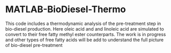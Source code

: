 # MATLAB-BioDiesel-Thermo


This code includes a thermodynamic analysis of the pre-treatment step in bio-diesel production.
Here oleic acid and and linoleic acid are simulated to convert to their free fatty methyl 
ester counterparts. The work is in progress and other types of free fatty acids will be
add to understand the full picture of bio-diesel pre-treatment

